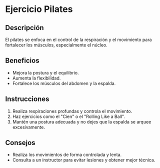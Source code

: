 # Ejercicio Pilates

## Descripción
El pilates se enfoca en el control de la respiración y el movimiento para fortalecer los músculos, especialmente el núcleo.

## Beneficios
- Mejora la postura y el equilibrio.
- Aumenta la flexibilidad.
- Fortalece los músculos del abdomen y la espalda.

## Instrucciones
1. Realiza respiraciones profundas y controla el movimiento.
2. Haz ejercicios como el "Cien" o el "Rolling Like a Ball".
3. Mantén una postura adecuada y no dejes que la espalda se arquee excesivamente.

## Consejos
- Realiza los movimientos de forma controlada y lenta.
- Consulta a un instructor para evitar lesiones y obtener mejor técnica.